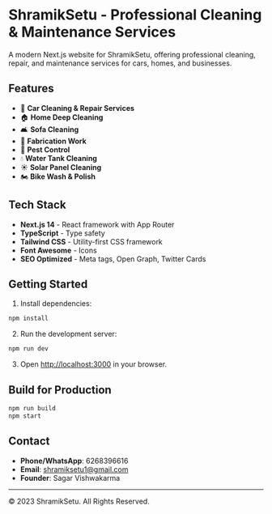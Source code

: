 # ShramikSetu - Professional Cleaning & Maintenance Services

A modern Next.js website for ShramikSetu, offering professional cleaning, repair, and maintenance services for cars, homes, and businesses.

## Features

- 🚗 **Car Cleaning & Repair Services**
- 🏠 **Home Deep Cleaning**
- 🛋️ **Sofa Cleaning**
- 🔧 **Fabrication Work**
- 🐛 **Pest Control**
- 💧 **Water Tank Cleaning**
- ☀️ **Solar Panel Cleaning**
- 🏍️ **Bike Wash & Polish**

## Tech Stack

- **Next.js 14** - React framework with App Router
- **TypeScript** - Type safety
- **Tailwind CSS** - Utility-first CSS framework
- **Font Awesome** - Icons
- **SEO Optimized** - Meta tags, Open Graph, Twitter Cards

## Getting Started

1. Install dependencies:
```bash
npm install
```

2. Run the development server:
```bash
npm run dev
```

3. Open [http://localhost:3000](http://localhost:3000) in your browser.

## Build for Production

```bash
npm run build
npm start
```

## Contact

- **Phone/WhatsApp**: 6268396616
- **Email**: shramiksetu1@gmail.com
- **Founder**: Sagar Vishwakarma

---

© 2023 ShramikSetu. All Rights Reserved.
